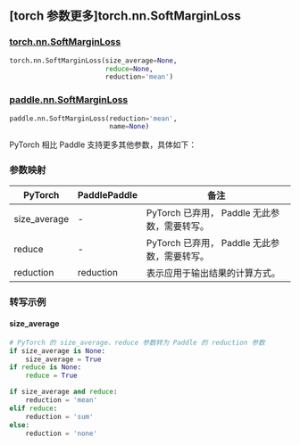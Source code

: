 ## [torch 参数更多]torch.nn.SoftMarginLoss

### [torch.nn.SoftMarginLoss](https://pytorch.org/docs/stable/generated/torch.nn.SoftMarginLoss.html#torch.nn.SoftMarginLoss)

```python
torch.nn.SoftMarginLoss(size_average=None,
                        reduce=None,
                        reduction='mean')
```

### [paddle.nn.SoftMarginLoss](https://www.paddlepaddle.org.cn/documentation/docs/zh/develop/api/paddle/nn/SoftMarginLoss_cn.html#softmarginloss)

```python
paddle.nn.SoftMarginLoss(reduction='mean',
                         name=None)
```

PyTorch 相比 Paddle 支持更多其他参数，具体如下：

### 参数映射

| PyTorch      | PaddlePaddle | 备注                                         |
| ------------ | ------------ | -------------------------------------------- |
| size_average | -            | PyTorch 已弃用， Paddle 无此参数，需要转写。 |
| reduce       | -            | PyTorch 已弃用， Paddle 无此参数，需要转写。 |
| reduction    | reduction    | 表示应用于输出结果的计算方式。               |

### 转写示例

#### size_average

```python
# PyTorch 的 size_average、reduce 参数转为 Paddle 的 reduction 参数
if size_average is None:
    size_average = True
if reduce is None:
    reduce = True

if size_average and reduce:
    reduction = 'mean'
elif reduce:
    reduction = 'sum'
else:
    reduction = 'none'
```
